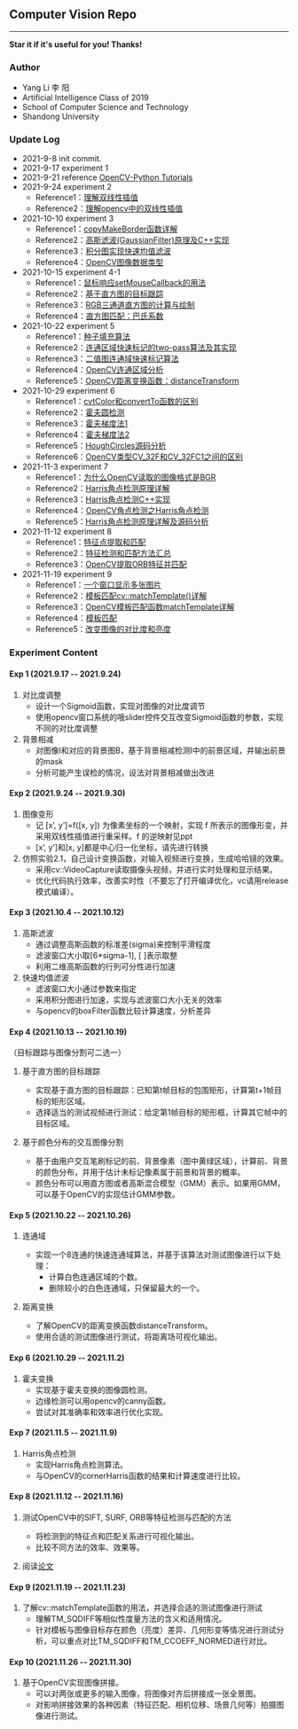 ## Computer Vision Repo

---

**Star it if it's useful for you! Thanks!**

### Author

- Yang Li 李 阳
- Artificial Intelligence Class of 2019
- School of Computer Science and Technology
- Shandong University

### Update Log

- 2021-9-8 init commit.
- 2021-9-17 experiment 1
- 2021-9-21
  reference [OpenCV-Python Tutorials](https://opencv24-python-tutorials.readthedocs.io/en/latest/py_tutorials/py_tutorials.html)
- 2021-9-24 experiment 2
    - Reference1：[理解双线性插值](https://zhuanlan.zhihu.com/p/110754637)
    - Reference2：[理解opencv中的双线性插值](https://www.cnblogs.com/wxl845235800/p/9608736.html)
- 2021-10-10 experiment 3
    - Reference1：[copyMakeBorder函数详解](https://blog.csdn.net/qq_36560894/article/details/105416273)
    - Reference2：[高斯滤波(GaussianFilter)原理及C++实现](https://blog.csdn.net/weixin_40647819/article/details/89742936)
    - Reference3：[积分图实现快速均值滤波](https://blog.csdn.net/weixin_40647819/article/details/88775598)
    - Reference4：[OpenCV图像数据类型](https://www.jianshu.com/p/437c5031615c)
- 2021-10-15 experiment 4-1
    - Reference1：[鼠标响应setMouseCallback的用法](https://blog.csdn.net/qq_29540745/article/details/52562101)
    - Reference2：[基于直方图的目标跟踪](https://github.com/devWangBin/CV-image_processing)
    - Reference3：[RGB三通道直方图的计算与绘制](https://blog.csdn.net/Derical/article/details/108887966)
    - Reference4：[直方图匹配：巴氏系数](https://blog.csdn.net/jameschen9051/article/details/95895256)
- 2021-10-22 experiment 5
    - Reference1：[种子填充算法](https://www.bbsmax.com/A/amd0AVWzge/)
    - Reference2：[连通区域快速标记的two-pass算法及其实现](https://www.cnblogs.com/riddick/p/8280883.html)
    - Reference3：[二值图连通域快速标记算法](https://www.cnblogs.com/ailitao/p/11787513.html)
    - Reference4：[OpenCV连通区域分析](https://blog.csdn.net/icvpr/article/details/10259577)
    - Reference5：[OpenCV距离变换函数：distanceTransform](https://www.jianshu.com/p/77a773d97987)
- 2021-10-29 experiment 6
    - Reference1：[cvtColor和convertTo函数的区别](https://blog.csdn.net/qq_22764813/article/details/52135686)
    - Reference2：[霍夫圆检测](https://zhuanlan.zhihu.com/p/134452506)
    - Reference3：[霍夫梯度法1](https://www.cnblogs.com/bjxqmy/p/12333022.html)
    - Reference4：[霍夫梯度法2](https://blog.csdn.net/qq_41498261/article/details/103104035)
    - Reference5：[HoughCircles源码分析](https://blog.csdn.net/zhaocj/article/details/50454847)
    - Reference6：[OpenCV类型CV_32F和CV_32FC1之间的区别](https://www.askgo.cn/question/1476)
- 2021-11-3 experiment 7
    - Reference1：[为什么OpenCV读取的图像格式是BGR](https://cloud.tencent.com/developer/article/1473677)
    - Reference2：[Harris角点检测原理详解](https://blog.csdn.net/lwzkiller/article/details/54633670)
    - Reference3：[Harris角点检测C++实现](https://www.jianshu.com/p/44e63f7f7f4f)
    - Reference4：[OpenCV角点检测之Harris角点检测](https://blog.csdn.net/poem_qianmo/article/details/29356187)
    - Reference5：[Harris角点检测原理详解及源码分析](https://blog.csdn.net/qq_37059483/article/details/77836239)
- 2021-11-12 experiment 8
    - Reference1：[特征点提取和匹配](https://blog.csdn.net/jiangjiao4726/article/details/78385409)
    - Reference2：[特征检测和匹配方法汇总](https://www.cnblogs.com/skyfsm/p/7401523.html)
    - Reference3：[OpenCV提取ORB特征并匹配](https://www.jianshu.com/p/420f8211d1cb)
- 2021-11-19 experiment 9
    - Reference1：[一个窗口显示多张图片](https://blog.csdn.net/guoyunfei123/article/details/81191395)
    - Reference2：[模板匹配cv::matchTemplate()详解](https://blog.csdn.net/guduruyu/article/details/69231259)
    - Reference3：[OpenCV模板匹配函数matchTemplate详解](https://blog.csdn.net/qq_30815237/article/details/86812716)
    - Reference4：[模板匹配](https://blog.csdn.net/liyuanbhu/article/details/49837661)
    - Reference5：[改变图像的对比度和亮度](https://blog.csdn.net/wc781708249/article/details/78448280)

### Experiment Content

#### Exp 1 (2021.9.17 -- 2021.9.24)

1. 对比度调整
    - 设计一个Sigmoid函数，实现对图像的对比度调节
    - 使用opencv窗口系统的哦slider控件交互改变Sigmoid函数的参数，实现不同的对比度调整
2. 背景相减
    - 对图像I和对应的背景图B，基于背景相减检测I中的前景区域，并输出前景的mask
    - 分析可能产生误检的情况，设法对背景相减做出改进

#### Exp 2 (2021.9.24 -- 2021.9.30)

1. 图像变形
    - 记 [x’, y’]=f([x, y]) 为像素坐标的一个映射，实现 f 所表示的图像形变，并采用双线性插值进行重采样。f 的逆映射见ppt
    - [x’, y’]和[x, y]都是中心归一化坐标，请先进行转换
2. 仿照实验2.1，自己设计变换函数，对输入视频进行变换，生成哈哈镜的效果。
    - 采用cv::VideoCapture读取摄像头视频，并进行实时处理和显示结果。
    - 优化代码执行效率，改善实时性（不要忘了打开编译优化，vc请用release模式编译）。

#### Exp 3 (2021.10.4 -- 2021.10.12)

1. 高斯滤波
    - 通过调整高斯函数的标准差(sigma)来控制平滑程度
    - 滤波窗口大小取[6*sigma-1], [ ]表示取整
    - 利用二维高斯函数的行列可分性进行加速
2. 快速均值滤波
    - 滤波窗口大小通过参数来指定
    - 采用积分图进行加速，实现与滤波窗口大小无关的效率
    - 与opencv的boxFilter函数比较计算速度，分析差异

#### Exp 4 (2021.10.13 -- 2021.10.19)

（目标跟踪与图像分割可二选一）

1. 基于直方图的目标跟踪
    - 实现基于直方图的目标跟踪：已知第t帧目标的包围矩形，计算第t+1帧目标的矩形区域。
    - 选择适当的测试视频进行测试：给定第1帧目标的矩形框，计算其它帧中的目标区域。

2. 基于颜色分布的交互图像分割
    - 基于由用户交互笔刷标记的前、背景像素（图中黄绿区域），计算前、背景的颜色分布，并用于估计未标记像素属于前景和背景的概率。
    - 颜色分布可以用直方图或者高斯混合模型（GMM）表示。如果用GMM，可以基于OpenCV的实现估计GMM参数。

#### Exp 5 (2021.10.22 -- 2021.10.26)

1. 连通域
    - 实现一个8连通的快速连通域算法，并基于该算法对测试图像进行以下处理：
        - 计算白色连通区域的个数。
        - 删除较小的白色连通域，只保留最大的一个。

2. 距离变换
    - 了解OpenCV的距离变换函数distanceTransform。
    - 使用合适的测试图像进行测试，将距离场可视化输出。

#### Exp 6 (2021.10.29 -- 2021.11.2)

1. 霍夫变换
    - 实现基于霍夫变换的图像圆检测。
    - 边缘检测可以用opencv的canny函数。
    - 尝试对其准确率和效率进行优化实现。

#### Exp 7 (2021.11.5 -- 2021.11.9)

1. Harris角点检测
    - 实现Harris角点检测算法。
    - 与OpenCV的cornerHarris函数的结果和计算速度进行比较。

#### Exp 8 (2021.11.12 -- 2021.11.16)

1. 测试OpenCV中的SIFT, SURF, ORB等特征检测与匹配的方法
    - 将检测到的特征点和匹配关系进行可视化输出。
    - 比较不同方法的效率、效果等。

2. 阅读[论文](https://link.springer.com/article/10.1023/B:VISI.0000029664.99615.94)

#### Exp 9 (2021.11.19 -- 2021.11.23)

1. 了解cv::matchTemplate函数的用法，并选择合适的测试图像进行测试
    - 理解TM_SQDIFF等相似性度量方法的含义和适用情况。
    - 针对模板与图像目标存在颜色（亮度）差异、几何形变等情况进行测试分析，可以重点对比TM_SQDIFF和TM_CCOEFF_NORMED进行对比。

#### Exp 10 (2021.11.26 -- 2021.11.30)

1. 基于OpenCV实现图像拼接。
    - 可以对两张或更多的输入图像，将图像对齐后拼接成一张全景图。
    - 对影响拼接效果的各种因素（特征匹配、相机位移、场景几何等）拍摄图像进行测试。
